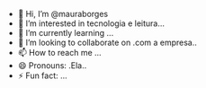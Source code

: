 - 👋 Hi, I’m @mauraborges
- 👀 I’m interested in tecnologia e leitura...
- 🌱 I’m currently learning ...
- 💞️ I’m looking to collaborate on .com a empresa..
- 📫 How to reach me ...
- 😄 Pronouns: .Ela..
- ⚡ Fun fact: ...

<!---
mauraborges/mauraborges is a ✨ special ✨ repository because its `README.md` (this file) appears on your GitHub profile.
You can click the Preview link to take a look at your changes.
--->
